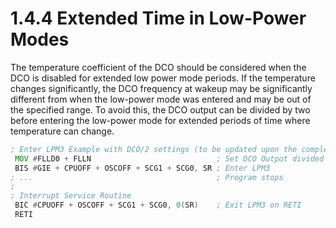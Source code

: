 # 1.4.4 Extended Time in Low-Power Modes

The temperature coefficient of the DCO should be considered when the DCO is disabled for extended low power mode
periods. If the temperature changes significantly, the DCO frequency at wakeup may be significantly different from when
the low-power mode was entered and may be out of the specified range. To avoid this, the DCO output can be divided by
two before entering the low-power mode for extended periods of time where temperature can change.

```asm
; Enter LPM3 Example with DCO/2 settings (to be updated upon the completion of CS module)
 MOV #FLLD0 + FLLN                            ; Set DCO Output divided by 2
 BIS #GIE + CPUOFF + OSCOFF + SCG1 + SCG0, SR ; Enter LPM3
; ...                                         ; Program stops
;
; Interrupt Service Routine
 BIC #CPUOFF + OSCOFF + SCG1 + SCG0, 0(SR)    ; Exit LPM3 on RETI
 RETI
```
